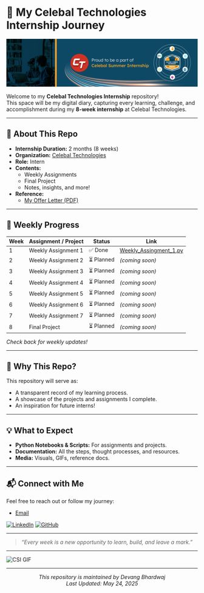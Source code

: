 # 🚀 My Celebal Technologies Internship Journey

![Celebal LinkedIn Cover](./CSI%20LinkedIn%20Coverpage.jpg)

Welcome to my **Celebal Technologies Internship** repository!  
This space will be my digital diary, capturing every learning, challenge, and accomplishment during my **8-week internship** at Celebal Technologies.

---

## 🌟 About This Repo

- **Internship Duration:** 2 months (8 weeks)
- **Organization:** [Celebal Technologies](https://www.celebaltech.com/)
- **Role:** Intern
- **Contents:**  
  - Weekly Assignments  
  - Final Project  
  - Notes, insights, and more!
- **Reference:**  
  - [My Offer Letter (PDF)](./Devang%20Bhardwaj's_Offer_letter%20(1).pdf)

---

## 📅 Weekly Progress

| Week | Assignment / Project | Status | Link |
|------|---------------------|--------|------|
| 1    | Weekly Assignment 1 | ✅ Done | [Weekly_Assingment_1.py](./Weekly_Assingment_1.py) |
| 2    | Weekly Assignment 2 | ⏳ Planned | *(coming soon)* |
| 3    | Weekly Assignment 3 | ⏳ Planned | *(coming soon)* |
| 4    | Weekly Assignment 4 | ⏳ Planned | *(coming soon)* |
| 5    | Weekly Assignment 5 | ⏳ Planned | *(coming soon)* |
| 6    | Weekly Assignment 6 | ⏳ Planned | *(coming soon)* |
| 7    | Weekly Assignment 7 | ⏳ Planned | *(coming soon)* |
| 8    | Final Project       | ⏳ Planned | *(coming soon)* |

*Check back for weekly updates!*

---

## 📝 Why This Repo?

This repository will serve as:
- A transparent record of my learning process.
- A showcase of the projects and assignments I complete.
- An inspiration for future interns!

---

## 💡 What to Expect

- **Python Notebooks & Scripts:** For assignments and projects.
- **Documentation:** All the steps, thought processes, and resources.
- **Media:** Visuals, GIFs, reference docs.

---

## 📬 Connect with Me


Feel free to reach out or follow my journey:

- [Email](mailto:devangsharma.developer@gmail.com)

[![LinkedIn](https://img.shields.io/badge/LinkedIn-0077B5?style=for-the-badge&logo=linkedin&logoColor=white)](https://www.linkedin.com/in/devangbhardwaj/)
[![GitHub](https://img.shields.io/badge/GitHub-100000?style=for-the-badge&logo=github&logoColor=white)](https://github.com/devang-bhardwaj)

---

> *“Every week is a new opportunity to learn, build, and leave a mark.”*

---

![CSI GIF](./CSI%60GIF.gif)

---

<div align="center">
  <i>This repository is maintained by Devang Bhardwaj</i><br>
  <i>Last Updated: May 24, 2025</i>
</div>